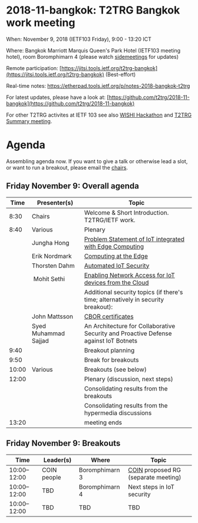 # 2018-11-bangkok: T2TRG Bangkok work meeting

When: November 9, 2018 (IETF103 Friday), 9:00 - 13:20 ICT

Where: Bangkok Marriott Marquis Queen's Park Hotel (IETF103 meeting
  hotel), room Boromphimarn 4 (please watch [sidemeetings][] for updates)

[sidemeetings]: https://trac.ietf.org/trac/ietf/meeting/wiki/103sidemeetings#FRIDAY

Remote participation: [https://jitsi.tools.ietf.org/t2trg-bangkok](https://jitsi.tools.ietf.org/t2trg-bangkok) (Best-effort)

Real-time notes: <https://etherpad.tools.ietf.org/p/notes-2018-bangkok-t2trg>

<!-- Registration: [https://goo.gl/forms/Xu7ZGq7igzyDOf8U2](https://goo.gl/forms/Xu7ZGq7igzyDOf8U2) -->

For latest updates, please have a look at: [https://github.com/t2trg/2018-11-bangkok](https://github.com/t2trg/2018-11-bangkok)

For other T2TRG activites at IETF 103 see also [WISHI Hackathon](https://github.com/t2trg/wishi/wiki/Hackathon-Planning) and [T2TRG Summary meeting](https://github.com/t2trg/2018-ietf103).

# Agenda

Assembling agenda now.  If you want to give a talk or otherwise lead a
slot, or want to run a breakout, please email the [chairs](mailto:t2trg-chairs@irtf.org).

## Friday November 9: Overall agenda

|  Time | Presenter(s)     | Topic                                          |
|-------|------------------|------------------------------------------------|
|  8:30 | Chairs           | Welcome & Short Introduction. T2TRG/IETF work. |
|  8:40 | Various          | Plenary                                        |
|       | Jungha Hong      | [Problem Statement of IoT integrated with Edge Computing][t2trg-iot-edge-prob] |
|       | Erik Nordmark    | [Computing at the Edge][t2trg-computing-edge]  |
|       | Thorsten Dahm    | [Automated IoT Security][auto-iot-sec]         |
|       | Mohit Sethi      | [Enabling Network Access for IoT devices from the Cloud][t2trg-network-iot-access] |
|       |                  | Additional security topics (if there's time; alternatively in security breakout):  |
|       | John Mattsson    | [CBOR certificates][ace-cbor-certs]            |
|       |Syed Muhammad Sajjad| An Architecture for Collaborative Security and Proactive Defense against IoT Botnets |
|  9:40 |                  | Breakout planning                              |
|  9:50 |                  | Break for breakouts                            |
| 10:00 | Various          | Breakouts (see below)                          |
| 12:00 |                  | Plenary (discussion, next steps)               |
|       |                  | Consolidating results from the breakouts       |
|       |                  | Consolidating results from the hypermedia discussions |
| 13:20 |                  | meeting ends                                   |


## Friday November 9: Breakouts

| Time        | Leader(s)   | Where          | Topic                                   |
|-------------|-------------|----------------|-----------------------------------------|
| 10:00–12:00 | COIN people | Boromphimarn 3 | [COIN][] proposed RG (separate meeting) |
| 10:00–12:00 | TBD         | Boromphimarn 4 | Next steps in IoT security              |
| 10:00–12:00 | TBD         | TBD            | TBD                                     |

[COIN]: https://trac.ietf.org/trac/irtf/wiki/coin
[coral]: https://tools.ietf.org/html/draft-hartke-t2trg-coral-05
[WISHI]: http://wishi.space/ "Work on IoT Semantic/Hypermedia Interoperability | wishi"
[auto-iot-sec]: https://tools.ietf.org/html/draft-garciamorchon-t2trg-automated-iot-security-01
[t2trg-computing-edge]: https://tools.ietf.org/html/draft-nordmark-t2trg-computing-edge-00
[t2trg-iot-edge-prob]: https://tools.ietf.org/html/draft-hong-iot-edge-computing-01
[t2trg-network-iot-access]: https://tools.ietf.org/html/draft-st-t2trg-nw-access-01
[ace-cbor-certs]: https://tools.ietf.org/html/draft-raza-ace-cbor-certificates-00
